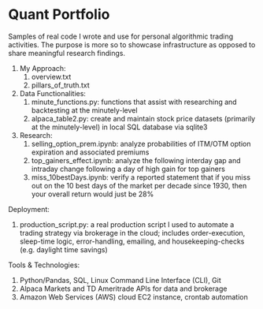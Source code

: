 # Quant Portfolio
Samples of real code I wrote and use for personal algorithmic trading activities. The purpose is more so to showcase infrastructure as opposed to share meaningful research findings.

1. My Approach:
    1. overview.txt
    2. pillars_of_truth.txt
2. Data Functionalities:
    1. minute_functions.py: functions that assist with researching and backtesting at the minutely-level
    2. alpaca_table2.py: create and maintain stock price datasets (primarily at the minutely-level) in local SQL database via sqlite3
3. Research:
    1. selling_option_prem.ipynb: analyze probabilities of ITM/OTM option expiration and associated premiums
    2. top_gainers_effect.ipynb: analyze the following interday gap and intraday change following a day of high gain for top gainers
    3. miss_10bestDays.ipynb: verify a reported statement that if you miss out on the 10 best days of the market per decade since 1930, then your overall return would just be 28%

Deployment:
1. production_script.py: a real production script I used to automate a trading strategy via brokerage in the cloud; includes order-execution, sleep-time logic, error-handling, emailing, and housekeeping-checks (e.g. daylight time savings)

Tools & Technologies:
1. Python/Pandas, SQL, Linux Command Line Interface (CLI), Git
2. Alpaca Markets and TD Ameritrade APIs for data and brokerage
3. Amazon Web Services (AWS) cloud EC2 instance, crontab automation
